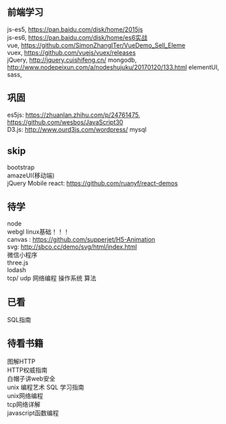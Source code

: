 ## 前端学习
js-es5, https://pan.baidu.com/disk/home/2015js  
js-es6, https://pan.baidu.com/disk/home/es6实战  
vue, https://github.com/SimonZhangITer/VueDemo_Sell_Eleme  
vuex, https://github.com/vuejs/vuex/releases  
jQuery, http://jquery.cuishifeng.cn/
mongodb,  http://www.nodepeixun.com/a/nodeshujuku/20170120/133.html
elementUI,    
sass,     

## 巩固
es5js: https://zhuanlan.zhihu.com/p/24761475,  https://github.com/wesbos/JavaScript30  
D3.js: http://www.ourd3js.com/wordpress/
mysql  

## skip
bootstrap  
amazeUI(移动端)  
jQuery Mobile
react: https://github.com/ruanyf/react-demos   

## 待学
node  
webgl
linux基础！！！   
canvas : https://github.com/supperjet/H5-Animation  
svg: http://sbco.cc/demo/svg/html/index.html  
微信小程序  
three.js  
lodash  
tcp/ udp 网络编程
操作系统
算法

## 已看
SQL指南

## 待看书籍
图解HTTP  
HTTP权威指南  
白帽子讲web安全    
unix 编程艺术
SQL 学习指南  
unix网络编程  
tcp网络详解  
javascript函数编程  